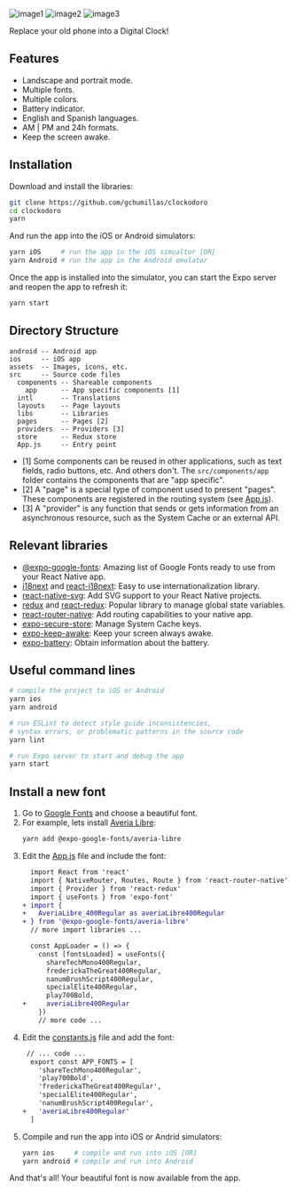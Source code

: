 ![image1](https://user-images.githubusercontent.com/5312427/195693998-c4e64152-c879-4e94-9e37-82650fc9ab88.png)
![image2](https://user-images.githubusercontent.com/5312427/195693993-789456dc-b65e-476b-9d98-b959a0e51a2c.png)
![image3](https://user-images.githubusercontent.com/5312427/195693996-67749ac2-2b32-4960-81d3-deb69e0222aa.png)

Replace your old phone into a Digital Clock!

## Features

- Landscape and portrait mode.
- Multiple fonts.
- Multiple colors.
- Battery indicator.
- English and Spanish languages.
- AM | PM and 24h formats.
- Keep the screen awake.

## Installation

Download and install the libraries:
```bash
git clone https://github.com/gchumillas/clockodoro
cd clockodoro
yarn
```

And run the app into the iOS or Android simulators:
```bash
yarn iOS     # run the app in the iOS simualtor [OR]
yarn Android # run the app in the Android emulator
```

Once the app is installed into the simulator, you can start the Expo server and reopen the app to refresh it:
```bash
yarn start
```

## Directory Structure

```
android -- Android app
ios     -- iOS app
assets  -- Images, icons, etc.
src     -- Source code files
  components -- Shareable components
    app      -- App specific components [1]
  intl       -- Translations
  layouts    -- Page layouts
  libs       -- Libraries
  pages      -- Pages [2]
  providers  -- Providers [3]
  store      -- Redux store
  App.js     -- Entry point
```

- [1] Some components can be reused in other applications, such as text fields, radio buttons, etc. And others don't. The `src/components/app` folder contains the components that are "app specific".
- [2] A "page" is a special type of component used to present "pages". These components are registered in the routing system (see [App.js](/src/App.js)).
- [3] A "provider" is any function that sends or gets information from an asynchronous resource, such as the System Cache or an external API.

## Relevant libraries

- [@expo-google-fonts](https://github.com/expo/google-fonts): Amazing list of Google Fonts ready to use from your React Native app.
- [i18next](https://www.i18next.com/) and [react-i18next](https://react.i18next.com/): Easy to use internationalization library.
- [react-native-svg](https://github.com/react-native-svg/react-native-svg): Add SVG support to your React Native projects.
- [redux](https://redux.js.org/) and [react-redux](https://react-redux.js.org/): Popular library to manage global state variables.
- [react-router-native](https://reactrouter.com/en/v6.3.0/api): Add routing capabilities to your native app.
- [expo-secure-store](https://docs.expo.dev/versions/latest/sdk/securestore/): Manage System Cache keys.
- [expo-keep-awake](https://docs.expo.dev/versions/latest/sdk/keep-awake/): Keep your screen always awake.
- [expo-battery](https://docs.expo.dev/versions/latest/sdk/battery/): Obtain information about the battery.

## Useful command lines

```bash
# compile the project to iOS or Android
yarn ios
yarn android
```

```bash
# run ESLint to detect style guide inconsistencies,
# syntax errors, or problematic patterns in the source code
yarn lint 
```

```bash
# run Expo server to start and debug the app
yarn start
```

## Install a new font

1. Go to [Google Fonts](https://fonts.google.com/) and choose a beautiful font.
2. For example, lets install [Averia Libre](https://fonts.google.com/specimen/Averia+Libre?category=Display&preview.text=11:54%20am&preview.text_type=custom):
   ```bash
   yarn add @expo-google-fonts/averia-libre
   ```
3. Edit the [App.js](src/App.js) file and include the font:
   ```diff
     import React from 'react'
     import { NativeRouter, Routes, Route } from 'react-router-native'
     import { Provider } from 'react-redux'
     import { useFonts } from 'expo-font'
   + import {
   +   AveriaLibre_400Regular as averiaLibre400Regular
   + } from '@expo-google-fonts/averia-libre'
     // more import libraries ...

     const AppLoader = () => {
       const [fontsLoaded] = useFonts({
         shareTechMono400Regular,
         frederickaTheGreat400Regular,
         nanumBrushScript400Regular,
         specialElite400Regular,
         play700Bold,
   +     averiaLibre400Regular
       })
       // more code ...
   ```
  4. Edit the [constants.js](src/constants.js) file and add the font:
     ```diff
      // ... code ...
       export const APP_FONTS = [
         'shareTechMono400Regular',
         'play700Bold',
         'frederickaTheGreat400Regular',
         'specialElite400Regular',
         'nanumBrushScript400Regular',
     +   'averiaLibre400Regular'
       ]
     ```
  5. Compile and run the app into iOS or Andrid simulators:
     ```bash
     yarn ios     # compile and run into iOS [OR]
     yarn android # compile and run into Android
     ```

And that's all! Your beautiful font is now available from the app.
